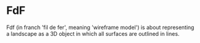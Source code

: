 # FdF
Fdf (in franch 'fil de fer', meaning 'wireframe model') is about representing a landscape as a 3D object in which all surfaces are outlined in lines.
